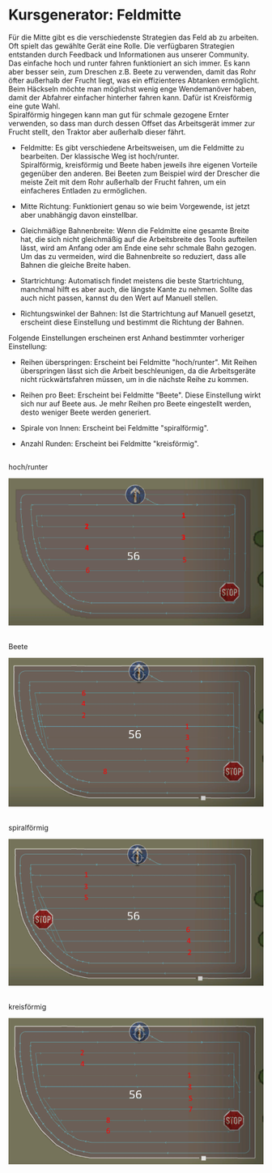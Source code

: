 # Kursgenerator: Feldmitte

  
Für die Mitte gibt es die verschiedenste Strategien das Feld ab zu arbeiten. Oft spielt das gewählte Gerät eine Rolle. Die verfügbaren Strategien entstanden durch Feedback und Informationen aus unserer Community.  
Das einfache hoch und runter fahren funktioniert an sich immer. Es kann aber besser sein, zum Dreschen z.B. Beete zu verwenden, damit das Rohr öfter außerhalb der Frucht liegt, was ein effizienteres Abtanken ermöglicht.  
Beim Häckseln möchte man möglichst wenig enge Wendemanöver haben, damit der Abfahrer einfacher hinterher fahren kann. Dafür ist Kreisförmig eine gute Wahl.  
Spiralförmig hingegen kann man gut für schmale gezogene Ernter verwenden, so dass man durch dessen Offset das Arbeitsgerät immer zur Frucht stellt, den Traktor aber außerhalb dieser fährt.  


  

- Feldmitte: Es gibt verschiedene Arbeitsweisen, um die Feldmitte zu bearbeiten. Der klassische Weg ist hoch/runter.  
Spiralförmig, kreisförmig und Beete haben jeweils ihre eigenen Vorteile gegenüber den anderen. Bei Beeten zum Beispiel wird der Drescher die meiste Zeit mit dem Rohr außerhalb der Frucht fahren, um ein einfacheres Entladen zu ermöglichen.  

- Mitte Richtung: Funktioniert genau so wie beim Vorgewende, ist jetzt aber unabhängig davon einstellbar.  

- Gleichmäßige Bahnenbreite: Wenn die Feldmitte eine gesamte Breite hat, die sich nicht gleichmäßig auf die Arbeitsbreite des Tools aufteilen lässt, wird am Anfang oder am Ende eine sehr schmale Bahn gezogen. Um das zu vermeiden, wird die Bahnenbreite so reduziert, dass alle Bahnen die gleiche Breite haben.  

- Startrichtung: Automatisch findet meistens die beste Startrichtung, manchmal hilft es aber auch, die längste Kante zu nehmen. Sollte das auch nicht passen, kannst du den Wert auf Manuell stellen.  

- Richtungswinkel der Bahnen: Ist die Startrichtung auf Manuell gesetzt, erscheint diese Einstellung und bestimmt die Richtung der Bahnen.  
  
Folgende Einstellungen erscheinen erst Anhand bestimmter vorheriger Einstellung:  

- Reihen überspringen: Erscheint bei Feldmitte "hoch/runter". Mit Reihen überspringen lässt sich die Arbeit beschleunigen, da die Arbeitsgeräte nicht rückwärtsfahren müssen, um in die nächste Reihe zu kommen.  

- Reihen pro Beet: Erscheint bei Feldmitte "Beete". Diese Einstellung wirkt sich nur auf Beete aus. Je mehr Reihen pro Beete eingestellt werden, desto weniger Beete werden generiert.  

- Spirale von Innen: Erscheint bei Feldmitte "spiralförmig".  

- Anzahl Runden: Erscheint bei Feldmitte "kreisförmig".  


## 
hoch/runter

![Image](../assets/images/updown_0_0_1024_591.png)

## 
Beete

![Image](../assets/images/lands_0_0_1024_599.png)

## 
spiralförmig

![Image](../assets/images/spiral_0_0_1024_590.png)

## 
kreisförmig

![Image](../assets/images/racetrack_0_0_1024_589.png)

